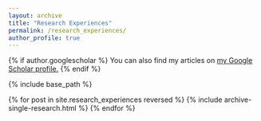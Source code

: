 ```yaml
---
layout: archive
title: "Research Experiences"
permalink: /research_experiences/
author_profile: true
---
```


{% if author.googlescholar %}
  You can also find my articles on <u><a href="{{author.googlescholar}}">my Google Scholar profile</a>.</u>
{% endif %}

{% include base_path %}

{% for post in site.research_experiences reversed %}
  {% include archive-single-research.html %}
{% endfor %}
